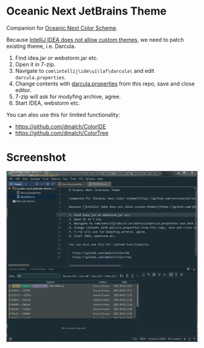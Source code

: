 # Oceanic Next JetBrains Theme

Companion for [Oceanic Next Color Scheme](https://github.com/minwe/oceanic-next-jetbrains).

Because [IntelliJ IDEA does not allow custom themes](https://github.com/jkaving/intellij-colors-solarized/issues/83#issuecomment-63050236), we need to patch existing theme, i.e. Darcula.

1. Find idea.jar or webstorm.jar etc.
2. Open it in 7-zip.
3. Navigate to `com\intellij\ide\ui\laf\darcula\` and edit `darcula.properties`.
4. Change contents with [darcula.properties](/darcula.properties) from this repo, save and close editor.
5. 7-zip will ask for modyfing archive, agree.
6. Start IDEA, webstorm etc.

You can also use this for limited functionality:

- https://github.com/dmalch/ColorIDE
- https://github.com/dmalch/ColorTree

# Screenshot

![](/screenshot.png)
